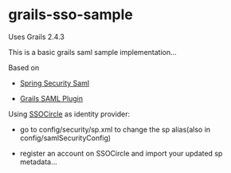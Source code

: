 grails-sso-sample
=================
Uses Grails 2.4.3

This is a basic grails saml sample implementation...

Based on<br/> 
<ul>
<li>
	<p><a href="https://github.com/spring-projects/spring-security-saml/tree/master/saml2-sample">
	Spring Security Saml</a></p>
</li>
<li>
	<p><a href="https://github.com/marcoVermeulen/grails-spring-security-saml">
	Grails SAML Plugin</a></p>
</li>
</ul>

<p>
Using <a href="http://www.ssocircle.com">SSOCircle</a> as identity provider:
<ul>
	<li>
		<p>go to config/security/sp.xml to change the sp alias(also in config/samlSecurityConfig)</p>
	</li>
	<li>
		<p>register an account on SSOCircle and import your updated sp metadata...</p>
	</li>
</ul>
</p>


